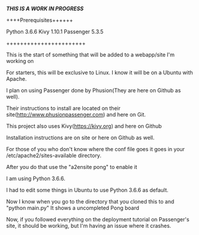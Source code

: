 *****THIS IS A WORK IN PROGRESS*****



++++Prerequisites++++++

Python 3.6.6
Kivy 1.10.1
Passenger 5.3.5

+++++++++++++++++++++++



This is the start of something that will be added to a webapp/site I'm working on

For starters, this will be exclusive to Linux. I know it will be on a Ubuntu with
Apache.

I plan on using Passenger done by Phusion(They are here on Github as well).

Their instructions to install are located on their site(http://www.phusionpassenger.com)
and here on Git.

This project also uses Kivy(https://kivy.org) and here on Github

Installation instructions are on site or here on Github as well.

For those of you who don't know where the conf file goes it goes in your
/etc/apache2/sites-available directory.

After you do that use the "a2ensite pong" to enable it

I am using Python 3.6.6.

I had to edit some things in Ubuntu to use Python 3.6.6 as default.

Now I know when you go to the directory that you cloned this to and "python main.py"
It shows a uncompleted Pong board

Now, if you followed everything on the deployment tutorial on Passenger's site, it should be working,
but I'm having an issue where it crashes.
